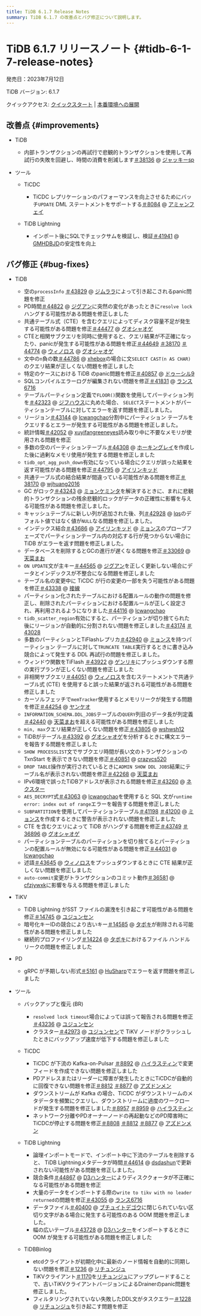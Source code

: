 ```yaml
---
title: TiDB 6.1.7 Release Notes
summary: TiDB 6.1.7 の改善点とバグ修正について説明します。
---
```


# TiDB 6.1.7 リリースノート {#tidb-6-1-7-release-notes}

発売日：2023年7月12日

TiDB バージョン: 6.1.7

クイックアクセス: [クイックスタート](https://docs.pingcap.com/tidb/v6.1/quick-start-with-tidb) | [本番環境への展開](https://docs.pingcap.com/tidb/v6.1/production-deployment-using-tiup)

## 改善点 {#improvements}

-   TiDB

    -   内部トランザクションの再試行で悲観的トランザクションを使用して再試行の失敗を回避し、時間の消費を削減します[＃38136](https://github.com/pingcap/tidb/issues/38136) @ [ジャッキーsp](https://github.com/jackysp)

-   ツール

    -   TiCDC

        -   TiCDC レプリケーションのパフォーマンスを向上させるためにバッチ`UPDATE` DML ステートメントをサポートする[＃8084](https://github.com/pingcap/tiflow/issues/8084) @ [アミャンフェイ](https://github.com/amyangfei)

    -   TiDB Lightning

        -   インポート後にSQLでチェックサムを検証し、検証[＃41941](https://github.com/pingcap/tidb/issues/41941) @ [GMHDBJD](https://github.com/GMHDBJD)の安定性を向上

## バグ修正 {#bug-fixes}

-   TiDB

    -   空の`processInfo` [＃43829](https://github.com/pingcap/tidb/issues/43829) @ [ジムララ](https://github.com/zimulala)によって引き起こされるpanic問題を修正
    -   PD時間[＃44822](https://github.com/pingcap/tidb/issues/44822) @ [ジグアン](https://github.com/zyguan)に突然の変化があったときに`resolve lock`ハングする可能性がある問題を修正しました
    -   共通テーブル式（CTE）を含むクエリによってディスク容量不足が発生する可能性がある問題を修正[＃44477](https://github.com/pingcap/tidb/issues/44477) @ [グオシャオゲ](https://github.com/guo-shaoge)
    -   CTEと相関サブクエリを同時に使用すると、クエリ結果が不正確になったり、panicが発生する可能性がある問題を修正[＃44649](https://github.com/pingcap/tidb/issues/44649) [＃38170](https://github.com/pingcap/tidb/issues/38170) [＃44774](https://github.com/pingcap/tidb/issues/44774) @ [ウィノロス](https://github.com/winoros) @ [グオシャオゲ](https://github.com/guo-shaoge)
    -   文中の`n`負の数[＃44786](https://github.com/pingcap/tidb/issues/44786) @ [xhebox](https://github.com/xhebox)の場合に文`SELECT CAST(n AS CHAR)`のクエリ結果が正しくない問題を修正しました
    -   特定のケースにおける TiDB のpanic問題を修正[＃40857](https://github.com/pingcap/tidb/issues/40857) @ [ドゥーシル9](https://github.com/Dousir9)
    -   SQLコンパイルエラーログが編集されない問題を修正[＃41831](https://github.com/pingcap/tidb/issues/41831) @ [ランス6716](https://github.com/lance6716)
    -   テーブルパーティション定義で`FLOOR()`関数を使用してパーティション列を[＃42323](https://github.com/pingcap/tidb/issues/42323) @ [ジフハウス](https://github.com/jiyfhust)に丸めた場合、 `SELECT`ステートメントがパーティションテーブルに対してエラーを返す問題を修正しました。
    -   リージョン[＃43144](https://github.com/pingcap/tidb/issues/43144) @ [lcwangchao](https://github.com/lcwangchao)分割中にパーティション テーブルをクエリするとエラーが発生する可能性がある問題を修正しました。
    -   統計情報[＃42052](https://github.com/pingcap/tidb/issues/42052) @ [xuyifangreeneyes](https://github.com/xuyifangreeneyes)読み取り中に不要なメモリが使用される問題を修正
    -   多数の空のパーティションテーブル[＃44308](https://github.com/pingcap/tidb/issues/44308) @ [ホーキングレイ](https://github.com/hawkingrei)を作成した後に過剰なメモリ使用が発生する問題を修正しました
    -   `tidb_opt_agg_push_down`有効になっている場合にクエリが誤った結果を返す可能性がある問題を修正[＃44795](https://github.com/pingcap/tidb/issues/44795) @ [アイリンキッド](https://github.com/AilinKid)
    -   共通テーブル式の結合結果が間違っている可能性がある問題を修正[＃38170](https://github.com/pingcap/tidb/issues/38170) @ [wjhuang2016](https://github.com/wjhuang2016)
    -   GC がロック[＃43243](https://github.com/pingcap/tidb/issues/43243) @ [ミョンケミンタ](https://github.com/MyonKeminta)を解決するときに、まれに悲観的トランザクションの残余悲観的ロックがデータの正確性に影響を与える可能性がある問題を修正しました。
    -   キャッシュテーブルに新しい列が追加された後、列[＃42928](https://github.com/pingcap/tidb/issues/42928) @ [lqs](https://github.com/lqs)のデフォルト値ではなく値が`NULL`なる問題を修正しました。
    -   インデックス結合[＃43686](https://github.com/pingcap/tidb/issues/43686) @ [アイリンキッド](https://github.com/AilinKid) @ [ミョンス](https://github.com/mjonss)のプローブフェーズでパーティションテーブル内の対応する行が見つからない場合に TiDB がエラーを返す問題を修正しました。
    -   データベースを削除するとGCの進行が遅くなる問題を修正[＃33069](https://github.com/pingcap/tidb/issues/33069) @ [天菜まお](https://github.com/tiancaiamao)
    -   `ON UPDATE`文が主キー[＃44565](https://github.com/pingcap/tidb/issues/44565) @ [ジグアン](https://github.com/zyguan)を正しく更新しない場合にデータとインデックスが不整合になる問題を修正しました
    -   テーブル名の変更中に TiCDC が行の変更の一部を失う可能性がある問題を修正[＃43338](https://github.com/pingcap/tidb/issues/43338) @ [接線](https://github.com/tangenta)
    -   パーティション化されたテーブルにおける配置ルールの動作の問題を修正し、削除されたパーティションにおける配置ルールが正しく設定され、再利用されるようになりました[＃44116](https://github.com/pingcap/tidb/issues/44116) @ [lcwangchao](https://github.com/lcwangchao)
    -   `tidb_scatter_region`有効にすると、パーティションが切り捨てられた後にリージョンが自動的に分割されない問題を修正しました[＃43174](https://github.com/pingcap/tidb/issues/43174) [＃43028](https://github.com/pingcap/tidb/issues/43028)
    -   多数のパーティションとTiFlashレプリカ[＃42940](https://github.com/pingcap/tidb/issues/42940) @ [ミョンス](https://github.com/mjonss)を持つパーティション テーブルに対して`TRUNCATE TABLE`実行するときに書き込み競合によって発生する DDL 再試行の問題を修正しました。
    -   ウィンドウ関数をTiFlash [＃43922](https://github.com/pingcap/tidb/issues/43922) @ [ゲンリキ](https://github.com/gengliqi)にプッシュダウンする際の実行プランが正しくない問題を修正しました
    -   非相関サブクエリ[＃44051](https://github.com/pingcap/tidb/issues/44051) @ [ウィノロス](https://github.com/winoros)を含むステートメントで共通テーブル式 (CTE) を使用すると誤った結果が返される可能性がある問題を修正しました
    -   カーソルフェッチで`memTracker`使用するとメモリリークが発生する問題を修正[＃44254](https://github.com/pingcap/tidb/issues/44254) @ [ヤンケオ](https://github.com/YangKeao)
    -   `INFORMATION_SCHEMA.DDL_JOBS`テーブルの`QUERY`列目のデータ長が列定義[＃42440](https://github.com/pingcap/tidb/issues/42440) @ [天菜まお](https://github.com/tiancaiamao)を超える可能性がある問題を修正しました
    -   `min, max`クエリ結果が正しくない問題を修正[＃43805](https://github.com/pingcap/tidb/issues/43805) @ [wshwsh12](https://github.com/wshwsh12)
    -   TiDBがテーブル[＃43392](https://github.com/pingcap/tidb/issues/43392) @ [グオシャオゲ](https://github.com/guo-shaoge)を分析するときに構文エラーを報告する問題を修正しました
    -   `SHOW PROCESSLIST`文でサブクエリ時間が長い文のトランザクションの TxnStart を表示できない問題を修正[＃40851](https://github.com/pingcap/tidb/issues/40851) @ [crazycs520](https://github.com/crazycs520)
    -   `DROP TABLE`操作が実行されているときに`ADMIN SHOW DDL JOBS`結果にテーブル名が表示されない問題を修正[＃42268](https://github.com/pingcap/tidb/issues/42268) @ [天菜まお](https://github.com/tiancaiamao)
    -   IPv6環境で誤ったTiDBアドレスが表示される問題を修正[＃43260](https://github.com/pingcap/tidb/issues/43260) @ [ネクスター](https://github.com/nexustar)
    -   `AES_DECRYPT`式[＃43063](https://github.com/pingcap/tidb/issues/43063) @ [lcwangchao](https://github.com/lcwangchao)を使用すると SQL 文が`runtime error: index out of range`エラーを報告する問題を修正しました
    -   `SUBPARTITION`を使用してパーティションテーブル[＃41198](https://github.com/pingcap/tidb/issues/41198) [＃41200](https://github.com/pingcap/tidb/issues/41200) @ [ミョンス](https://github.com/mjonss)を作成するときに警告が表示されない問題を修正しました
    -   CTE を含むクエリによって TiDB がハングする問題を修正[＃43749](https://github.com/pingcap/tidb/issues/43749) [＃36896](https://github.com/pingcap/tidb/issues/36896) @ [グオシャオゲ](https://github.com/guo-shaoge)
    -   パーティションテーブルのパーティションを切り捨てるとパーティションの配置ルールが無効になる可能性がある問題を修正[＃44031](https://github.com/pingcap/tidb/issues/44031) @ [lcwangchao](https://github.com/lcwangchao)
    -   述語[＃43645](https://github.com/pingcap/tidb/issues/43645) @ [ウィノロス](https://github.com/winoros)をプッシュダウンするときに CTE 結果が正しくない問題を修正しました
    -   `auto-commit`変更がトランザクションのコミット動作[＃36581](https://github.com/pingcap/tidb/issues/36581) @ [cfzjywxk](https://github.com/cfzjywxk)に影響を与える問題を修正しました

-   TiKV

    -   TiDB Lightning がSST ファイルの漏洩を引き起こす可能性がある問題を修正[＃14745](https://github.com/tikv/tikv/issues/14745) @ [ユジュンセン](https://github.com/YuJuncen)
    -   暗号化キーIDの競合により古いキー[＃14585](https://github.com/tikv/tikv/issues/14585) @ [タボキ](https://github.com/tabokie)が削除される可能性がある問題を修正しました
    -   継続的プロファイリング[＃14224](https://github.com/tikv/tikv/issues/14224) @ [タボキ](https://github.com/tabokie)におけるファイル ハンドル リークの問題を修正しました

-   PD

    -   gRPC が予期しない形式[＃5161](https://github.com/tikv/pd/issues/5161) @ [HuSharp](https://github.com/HuSharp)でエラーを返す問題を修正しました

-   ツール

    -   バックアップと復元 (BR)

        -   `resolved lock timeout`場合によっては誤って報告される問題を修正[＃43236](https://github.com/pingcap/tidb/issues/43236) @ [ユジュンセン](https://github.com/YuJuncen)
        -   クラスター[＃42973](https://github.com/pingcap/tidb/issues/42973) @ [ユジュンセン](https://github.com/YuJuncen)で TiKV ノードがクラッシュしたときにバックアップ速度が低下する問題を修正しました

    -   TiCDC

        -   TiCDC が下流の Kafka-on-Pulsar [＃8892](https://github.com/pingcap/tiflow/issues/8892) @ [ハイラスティン](https://github.com/Rustin170506)で変更フィードを作成できない問題を修正しました
        -   PDアドレスまたはリーダーに障害が発生したときにTiCDCが自動的に回復できない問題を修正[＃8812](https://github.com/pingcap/tiflow/issues/8812) [＃8877](https://github.com/pingcap/tiflow/issues/8877) @ [アズドンメン](https://github.com/asddongmen)
        -   ダウンストリームが Kafka の場合、TiCDC がダウンストリームのメタデータを頻繁にクエリし、ダウンストリームに過度のワークロードが発生する問題を修正しました[＃8957](https://github.com/pingcap/tiflow/issues/8957) [＃8959](https://github.com/pingcap/tiflow/issues/8959) @ [ハイラスティン](https://github.com/Rustin170506)
        -   ネットワーク分離やPDオーナーノードの再起動などのPD障害時にTiCDCが停止する問題を修正[＃8808](https://github.com/pingcap/tiflow/issues/8808) [＃8812](https://github.com/pingcap/tiflow/issues/8812) [＃8877](https://github.com/pingcap/tiflow/issues/8877) @ [アズドンメン](https://github.com/asddongmen)

    -   TiDB Lightning

        -   論理インポートモードで、インポート中に下流のテーブルを削除すると、 TiDB Lightningメタデータが時間[＃44614](https://github.com/pingcap/tidb/issues/44614) @ [dsdashun](https://github.com/dsdashun)で更新されない可能性がある問題を修正しました。
        -   競合条件[＃44867](https://github.com/pingcap/tidb/issues/44867) @ [D3ハンター](https://github.com/D3Hunter)によりディスククォータが不正確になる可能性がある問題を修正
        -   大量のデータをインポートする際の`write to tikv with no leader returned`の問題を修正[＃43055](https://github.com/pingcap/tidb/issues/43055) @ [ランス6716](https://github.com/lance6716)
        -   データファイル[＃40400](https://github.com/pingcap/tidb/issues/40400) @ [ブチュイトデゴウ](https://github.com/buchuitoudegou)に閉じられていない区切り文字がある場合に発生する可能性のある OOM 問題を修正しました。
        -   幅の広いテーブル[＃43728](https://github.com/pingcap/tidb/issues/43728) @ [D3ハンター](https://github.com/D3Hunter)をインポートするときに OOM が発生する可能性がある問題を修正しました

    -   TiDBBinlog

        -   etcdクライアントが初期化中に最新のノード情報を自動的に同期しない問題を修正[＃1236](https://github.com/pingcap/tidb-binlog/issues/1236) @ [リチュンジュ](https://github.com/lichunzhu)
        -   TiKVクライアント[＃1170](https://github.com/pingcap/tidb-binlog/issues/1170)を[リチュンジュ](https://github.com/lichunzhu)にアップグレードすることで、古いTiKVクライアントバージョンによるDrainerのpanic問題を修正しました。
        -   フィルタリングされていない失敗したDDL文がタスクエラー[＃1228](https://github.com/pingcap/tidb-binlog/issues/1228) @ [リチュンジュ](https://github.com/lichunzhu)を引き起こす問題を修正
